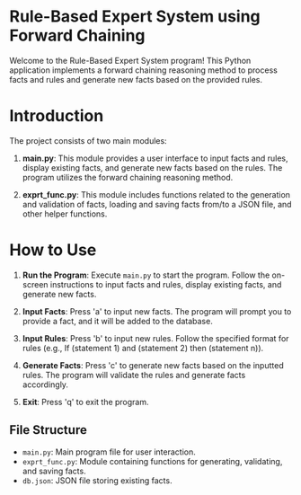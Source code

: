 # Rule-Based Expert System using Forward Chaining

Welcome to the Rule-Based Expert System program! This Python application implements a forward chaining reasoning method to process facts and rules and generate new facts based on the provided rules.

# Introduction
The project consists of two main modules:

1. **main.py**:
   This module provides a user interface to input facts and rules, display existing facts, and generate new facts based on the rules. The program utilizes the forward chaining reasoning method.

2. **exprt_func.py**:
   This module includes functions related to the generation and validation of facts, loading and saving facts from/to a JSON file, and other helper functions.

# How to Use

1. **Run the Program**: Execute `main.py` to start the program. Follow the on-screen instructions to input facts and rules, display existing facts, and generate new facts.

2. **Input Facts**: Press 'a' to input new facts. The program will prompt you to provide a fact, and it will be added to the database.

3. **Input Rules**: Press 'b' to input new rules. Follow the specified format for rules (e.g., If (statement 1) and (statement 2) then (statement n)).

4. **Generate Facts**: Press 'c' to generate new facts based on the inputted rules. The program will validate the rules and generate facts accordingly.

5. **Exit**: Press 'q' to exit the program.

## File Structure

- `main.py`: Main program file for user interaction.
- `exprt_func.py`: Module containing functions for generating, validating, and saving facts.
- `db.json`: JSON file storing existing facts.
